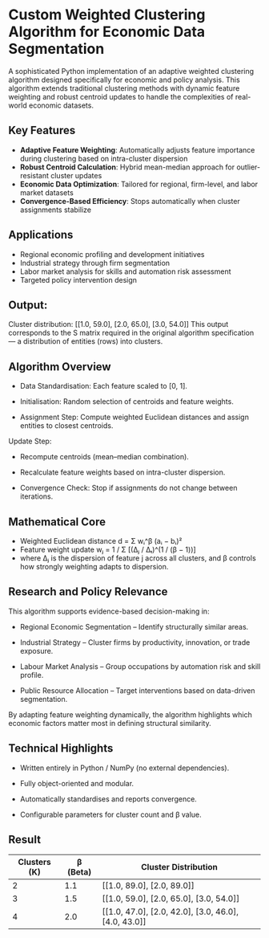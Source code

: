 # Custom Weighted Clustering Algorithm for Economic Data Segmentation

A sophisticated Python implementation of an adaptive weighted clustering algorithm designed specifically for economic and policy analysis. This algorithm extends traditional clustering methods with dynamic feature weighting and robust centroid updates to handle the complexities of real-world economic datasets.

## Key Features

- **Adaptive Feature Weighting**: Automatically adjusts feature importance during clustering based on intra-cluster dispersion
- **Robust Centroid Calculation**: Hybrid mean-median approach for outlier-resistant cluster updates  
- **Economic Data Optimization**: Tailored for regional, firm-level, and labor market datasets
- **Convergence-Based Efficiency**: Stops automatically when cluster assignments stabilize

## Applications

- Regional economic profiling and development initiatives
- Industrial strategy through firm segmentation
- Labor market analysis for skills and automation risk assessment
- Targeted policy intervention design

## Output:
Cluster distribution: [[1.0, 59.0], [2.0, 65.0], [3.0, 54.0]]
This output corresponds to the S matrix required in the original algorithm specification —
a distribution of entities (rows) into clusters.

## Algorithm Overview

- Data Standardisation: Each feature scaled to [0, 1].

- Initialisation: Random selection of centroids and feature weights.

- Assignment Step: Compute weighted Euclidean distances and assign entities to closest centroids.

Update Step:

- Recompute centroids (mean–median combination).

- Recalculate feature weights based on intra-cluster dispersion.

- Convergence Check: Stop if assignments do not change between iterations.

## Mathematical Core

- Weighted Euclidean distance
    d = Σ wᵢ^β (aᵢ − bᵢ)²
- Feature weight update
   wⱼ = 1 / Σ [(Δⱼ / Δₜ)^(1 / (β − 1))]
- where Δⱼ is the dispersion of feature j across all clusters,
and β controls how strongly weighting adapts to dispersion.

## Research and Policy Relevance

This algorithm supports evidence-based decision-making in:

- Regional Economic Segmentation – Identify structurally similar areas.

- Industrial Strategy – Cluster firms by productivity, innovation, or trade exposure.

- Labour Market Analysis – Group occupations by automation risk and skill profile.

- Public Resource Allocation – Target interventions based on data-driven segmentation.

By adapting feature weighting dynamically, the algorithm highlights which economic factors matter most in defining structural similarity.

## Technical Highlights

- Written entirely in Python / NumPy (no external dependencies).

- Fully object-oriented and modular.

- Automatically standardises and reports convergence.

- Configurable parameters for cluster count and β value.

## Result

  | Clusters (K) | β (Beta) | Cluster Distribution                                 |
| ------------ | -------- | ---------------------------------------------------- |
| 2            | 1.1      | [[1.0, 89.0], [2.0, 89.0]]                           |
| 3            | 1.5      | [[1.0, 59.0], [2.0, 65.0], [3.0, 54.0]]              |
| 4            | 2.0      | [[1.0, 47.0], [2.0, 42.0], [3.0, 46.0], [4.0, 43.0]] |

